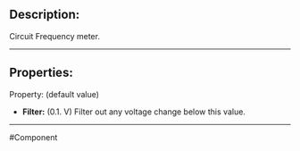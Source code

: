 ## Description:

Circuit Frequency meter.

---

## Properties:
Property: (default value)

- **Filter:** (0.1. V)
   Filter out any voltage change below this value.

---

#Component